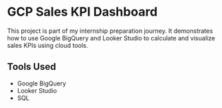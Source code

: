 # GCP Sales KPI Dashboard

This project is part of my internship preparation journey. It demonstrates how to use Google BigQuery and Looker Studio to calculate and visualize sales KPIs using cloud tools.

## Tools Used
- Google BigQuery
- Looker Studio
- SQL
